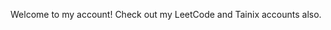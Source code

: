 Welcome to my account! Check out my LeetCode and Tainix accounts also.



<!---
sergueigorbounov/sergueigorbounov is a ✨ special ✨ repository because its `README.md` (this file) appears on your GitHub profile.
You can click the Preview link to take a look at your changes.
--->
